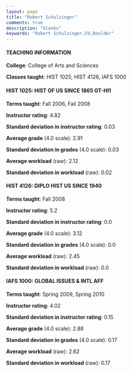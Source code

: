```yaml
---
layout: page
title: "Robert Schulzinger" 
comments: true
description: "blanks"
keywords: "Robert Schulzinger,CU,Boulder"
---
```

<head>
<script src="https://ajax.googleapis.com/ajax/libs/jquery/2.1.3/jquery.min.js"></script>
<script src="https://dl.dropboxusercontent.com/s/pc42nxpaw1ea4o9/highcharts.js?dl=0"></script>
<!-- <script src="../assets/js/highcharts.js"></script> -->
<style type="text/css">@font-face {
	font-family: "Bebas Neue";
	src: url(https://www.filehosting.org/file/details/544349/BebasNeue Regular.otf) format("opentype");
	}
	h1.Bebas { 
		font-family: "Bebas Neue", Verdana, Tahoma;
	}
</style>
</head>
	   
#### TEACHING INFORMATION

**College**: College of Arts and Sciences

**Classes taught**: HIST 1025, HIST 4126, IAFS 1000

#### HIST 1025: HIST OF US SINCE 1865 GT-HI1

**Terms taught**: Fall 2006, Fall 2008

**Instructor rating**: 4.82

**Standard deviation in instructor rating**: 0.03

**Average grade** (4.0 scale): 2.91

**Standard deviation in grades** (4.0 scale): 0.03

**Average workload** (raw): 2.12

**Standard deviation in workload** (raw): 0.02

#### HIST 4126: DIPLO HIST US SINCE 1940

**Terms taught**: Fall 2008

**Instructor rating**: 5.2

**Standard deviation in instructor rating**: 0.0

**Average grade** (4.0 scale): 3.12

**Standard deviation in grades** (4.0 scale): 0.0

**Average workload** (raw): 2.45

**Standard deviation in workload** (raw): 0.0

#### IAFS 1000: GLOBAL ISSUES & INTL AFF

**Terms taught**: Spring 2009, Spring 2010

**Instructor rating**: 4.02

**Standard deviation in instructor rating**: 0.15

**Average grade** (4.0 scale): 2.88

**Standard deviation in grades** (4.0 scale): 0.17

**Average workload** (raw): 2.62

**Standard deviation in workload** (raw): 0.17

